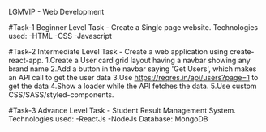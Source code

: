 LGMVIP - Web Development

#Task-1
Beginner Level Task - Create a Single page website.
Technologies used:
-HTML
-CSS
-Javascript

#Task-2
Intermediate Level Task - Create a web application using create-react-app.
1.Create a User card grid layout having a navbar showing any brand name
2.Add a button in the navbar saying 'Get Users', which makes an API call to get the user data
3.Use https://reqres.in/api/users?page=1 to get the data
4.Show a loader while the API fetches the data.
5.Use custom CSS/SASS/styled-components.

#Task-3
Advance Level Task - Student Result Management System.
Technologies used:
-ReactJs
-NodeJs
Database: MongoDB